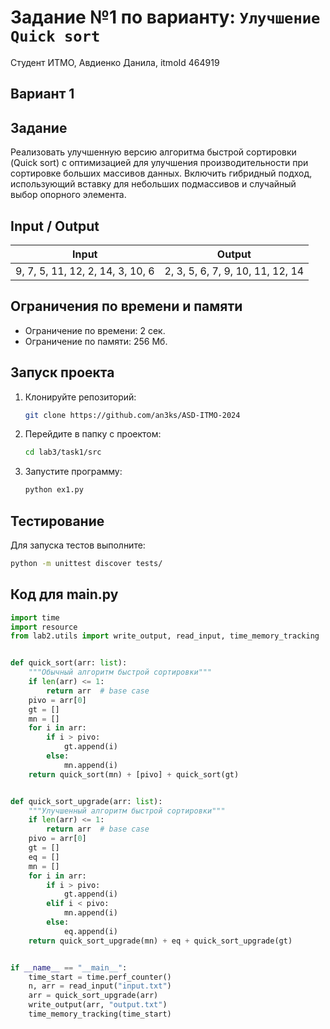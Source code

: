# Задание №1 по варианту: `Улучшение Quick sort`  
Студент ИТМО, Авдиенко Данила, itmoId 464919

## Вариант 1

## Задание
Реализовать улучшенную версию алгоритма быстрой сортировки (Quick sort) с оптимизацией для улучшения производительности при сортировке больших массивов данных. Включить гибридный подход, использующий вставку для небольших подмассивов и случайный выбор опорного элемента.

## Input / Output

| Input                      | Output                                |
|----------------------------|---------------------------------------|
| 9, 7, 5, 11, 12, 2, 14, 3, 10, 6 | 2, 3, 5, 6, 7, 9, 10, 11, 12, 14 |

## Ограничения по времени и памяти

- Ограничение по времени: 2 сек.
- Ограничение по памяти: 256 Мб.

## Запуск проекта
1. Клонируйте репозиторий:
   ```bash
   git clone https://github.com/an3ks/ASD-ITMO-2024
   ```
2. Перейдите в папку с проектом:
   ```bash
   cd lab3/task1/src
   ```
3. Запустите программу:
   ```bash
   python ex1.py
   ```

## Тестирование
Для запуска тестов выполните:
```bash
python -m unittest discover tests/
```

## Код для main.py
```python
import time
import resource
from lab2.utils import write_output, read_input, time_memory_tracking


def quick_sort(arr: list):
    """Обычный алгоритм быстрой сортировки"""
    if len(arr) <= 1:
        return arr  # base case
    pivo = arr[0]
    gt = []
    mn = []
    for i in arr:
        if i > pivo:
            gt.append(i)
        else:
            mn.append(i)
    return quick_sort(mn) + [pivo] + quick_sort(gt)


def quick_sort_upgrade(arr: list):
    """Улучшенный алгоритм быстрой сортировки"""
    if len(arr) <= 1:
        return arr  # base case
    pivo = arr[0]
    gt = []
    eq = []
    mn = []
    for i in arr:
        if i > pivo:
            gt.append(i)
        elif i < pivo:
            mn.append(i)
        else:
            eq.append(i)
    return quick_sort_upgrade(mn) + eq + quick_sort_upgrade(gt)


if __name__ == "__main__":
    time_start = time.perf_counter()
    n, arr = read_input("input.txt")
    arr = quick_sort_upgrade(arr)
    write_output(arr, "output.txt")
    time_memory_tracking(time_start)
